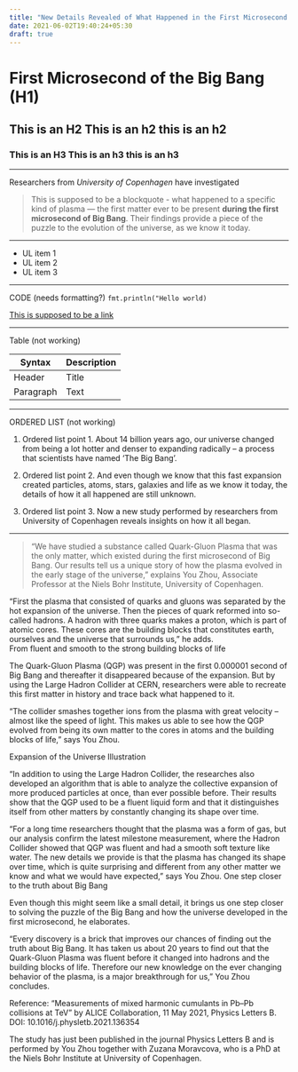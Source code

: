 ```yaml
---
title: "New Details Revealed of What Happened in the First Microsecond of the Big Bang"
date: 2021-06-02T19:40:24+05:30
draft: true
---
```


# First Microsecond of the Big Bang (H1)
## This is an H2 This is an h2 this is an h2
### This is an H3 This is an h3 this is an h3
---

Researchers from *University of Copenhagen* have investigated 
> This is supposed to be a blockquote - 
> what happened to a specific kind of plasma — the first matter ever to be present
**during the first microsecond of Big Bang**. Their findings provide a piece of the puzzle to the evolution of the universe, as we know it today.
---
- UL item 1
- UL item 2
- UL item 3
---
CODE (needs formatting?)
`fmt.println("Hello world)`

[This is supposed to be a link](https://www.example.com)

---
Table (not working)

| Syntax | Description |
| ----------- | ----------- |
| Header | Title |
| Paragraph | Text | 

---
ORDERED LIST (not working)
1. Ordered list point 1. About 14 billion years ago, our universe changed from being a lot hotter and denser to expanding radically – a process that scientists have named ‘The Big Bang’.

2. Ordered list point 2. And even though we know that this fast expansion created particles, atoms, stars, galaxies and life as we know it today, the details of how it all happened are still unknown.

3. Ordered list point 3. Now a new study performed by researchers from University of Copenhagen reveals insights on how it all began.
---
> “We have studied a substance called Quark-Gluon Plasma that was the only matter, which existed during the first microsecond of Big Bang. Our results tell us a unique story of how the plasma evolved in the early stage of the universe,” explains You Zhou, Associate Professor at the Niels Bohr Institute, University of Copenhagen.

“First the plasma that consisted of quarks and gluons was separated by the hot expansion of the universe. Then the pieces of quark reformed into so-called hadrons. A hadron with three quarks makes a proton, which is part of atomic cores. These cores are the building blocks that constitutes earth, ourselves and the universe that surrounds us,” he adds.  
From fluent and smooth to the strong building blocks of life

The Quark-Gluon Plasma (QGP) was present in the first 0.000001 second of Big Bang and thereafter it disappeared because of the expansion. But by using the Large Hadron Collider at CERN, researchers were able to recreate this first matter in history and trace back what happened to it.

“The collider smashes together ions from the plasma with great velocity – almost like the speed of light. This makes us able to see how the QGP evolved from being its own matter to the cores in atoms and the building blocks of life,” says You Zhou.

Expansion of the Universe Illustration

“In addition to using the Large Hadron Collider, the researches also developed an algorithm that is able to analyze the collective expansion of more produced particles at once, than ever possible before. Their results show that the QGP used to be a fluent liquid form and that it distinguishes itself from other matters by constantly changing its shape over time.

“For a long time researchers thought that the plasma was a form of gas, but our analysis confirm the latest milestone measurement, where the Hadron Collider showed that QGP was fluent and had a smooth soft texture like water. The new details we provide is that the plasma has changed its shape over time, which is quite surprising and different from any other matter we know and what we would have expected,” says You Zhou.
One step closer to the truth about Big Bang

Even though this might seem like a small detail, it brings us one step closer to solving the puzzle of the Big Bang and how the universe developed in the first microsecond, he elaborates.

“Every discovery is a brick that improves our chances of finding out the truth about Big Bang. It has taken us about 20 years to find out that the Quark-Gluon Plasma was fluent before it changed into hadrons and the building blocks of life. Therefore our new knowledge on the ever changing behavior of the plasma, is a major breakthrough for us,” You Zhou concludes.

Reference: “Measurements of mixed harmonic cumulants in Pb–Pb collisions at TeV” by ALICE Collaboration, 11 May 2021, Physics Letters B.
DOI: 10.1016/j.physletb.2021.136354

The study has just been published in the journal Physics Letters B and is performed by You Zhou together with Zuzana Moravcova, who is a PhD at the Niels Bohr Institute at University of Copenhagen.


